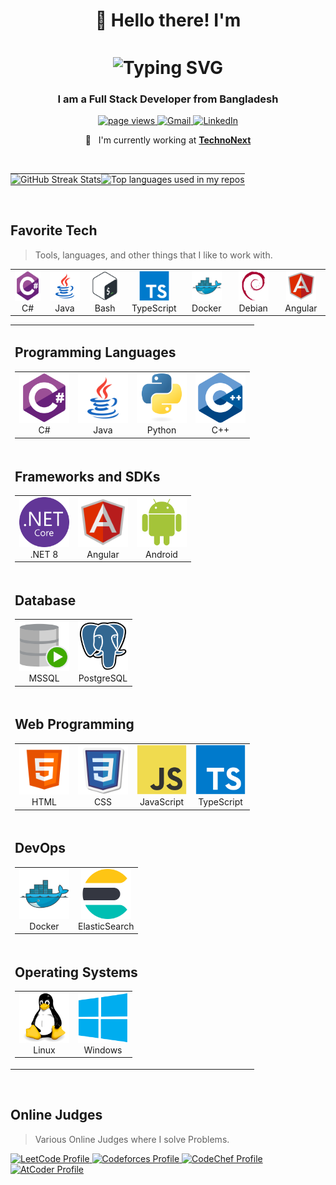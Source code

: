 <h1 align="center" style="display: flex; justify-content: center; align-items: center; gap: 10px;">
  👋 Hello there! I'm 
</h1>
<h1 align="center">
     <img src="https://readme-typing-svg.demolab.com?font=Fira+Code&weight=600&size=30&pause=1000&color=DC143C&center=true&vCenter=true&width=435&lines=Sajidul+Islam" alt="Typing SVG" style="vertical-align: middle;">
</h1>

<h3 align="center">I am a Full Stack Developer from Bangladesh</h3>

<p align="center">
  <a href="https://github.com/sajid-777/sajid-777">
    <img src="https://komarev.com/ghpvc/?username=sajid-777" alt="page views" />
  </a>
  <a href="mailto:sajidul.saif.71@gmail.com">
    <img src="https://img.shields.io/badge/Gmail-D14836?style=flat&logo=gmail&logoColor=white" alt="Gmail" />
  </a>
  <a href="https://www.linkedin.com/in/saif365">
    <img src="https://img.shields.io/badge/LinkedIn-0077B5?style=flat&logo=linkedin&logoColor=white" alt="LinkedIn" />
  </a>
</p>

<div align="center">

:office: &nbsp; I'm currently working at **[TechnoNext]**

</div>

<br>

<table>
  <tr>
    <td align="left" style="padding: 0;">
      <img src="https://github-readme-streak-stats.herokuapp.com?user=sajid-777&theme=darcula&hide_border=true&background=FFFFFF00&card_width=400" alt="GitHub Streak Stats" />
    </td>
    <td align="right" style="padding: 0;">
      <img width="" src="https://github-readme-stats.vercel.app/api/top-langs/?username=sajid-777&layout=compact&hide_title=1&card_width=400" alt="Top languages used in my repos" />
    </td>
  </tr>
</table>

<br>

<h2 align="left" id="macropower-tech">Favorite Tech</h2>

> Tools, languages, and other things that I like to work with.

<table>
  <tr>
    <td align="center" width="96">
      <a href="#macropower-tech">
        <img src="./img/csharp-original.svg" width="48" height="48" alt="c#" />
      </a>
      <br>C#
    </td>
    <td align="center" width="96">
      <a href="#macropower-tech">
        <img src="./img/icons8-java.svg" width="48" height="48" alt="java" />
      </a>
      <br>Java
    </td>
    <td align="center" width="96">
      <a href="#macropower-tech">
        <img src="./img/Bash.svg" width="48" height="48" alt="Bash" />
      </a>
      <br>Bash
    </td>
    <td align="center" width="96">
      <a href="#macropower-tech">
        <img src="./img/typescript-original.svg" width="48" height="48" alt="TypeScript" />
      </a>
      <br>TypeScript
    </td>
    <td align="center" width="96"> 
      <a href="#macropower-tech" >
        <img src="./img/docker-original.svg" width="48" height="48" alt="Docker" />
      </a>
      <br>Docker
    </td>
    <td align="center"  width="96">
      <a href="#macropower-tech">
        <img src="./img/debian-original.svg" width="48" height="48" alt="Debian" />
      </a>
      <br>Debian
    </td>
    <td align="center" width="96">
      <a href="#macropower-tech" >
        <img src="./img/icons8-angular.svg" width="48" height="48" alt="Angular" />
      </a>
      <br>Angular
    </td>
  </tr>
</table>

<!-- Temporary  -->
<table align="center">
  <tr>
    <td colspan="2" align="center" valign="top">
      <h2 align="left" id="programming-languages">Programming Languages</h2>
      <table>
        <tr>
          <td align="center" width="80">
            <a href="#programming-languages">
              <img src="./img/csharp-original.svg" width="80" height="80" alt="C#" />
            </a>
            <br>C#
          </td>
          <td align="center" width="80">
            <a href="#programming-languages">
              <img src="./img/icons8-java.svg" width="80" height="80" alt="Java" />
            </a>
            <br>Java
          </td>
          <td align="center" width="80">
            <a href="#programming-languages">
              <img src="./img/python-original.svg" width="80" height="80" alt="Python" />
            </a>
            <br>Python
          </td>
          <td align="center" width="80">
            <a href="#programming-languages">
              <img src="./img/C++ (CPlusPlus).svg" width="80" height="80" alt="C++" />
            </a>
            <br>C++
          </td>
        </tr>
      </table>
    </td>
  </tr>
  <tr>
    <td colspan="2" align="center" valign="top">
      <h2 align="left" id="framework-sdk">Frameworks and SDKs</h2>
      <table>
        <tr>
          <td align="center" width="80">
            <a href="#framework-sdk">
              <img src="./img/NET core.svg" width="80" height="80" alt=".NET 8" />
            </a>
            <br>.NET 8
          </td>
          <td align="center" width="80">
            <a href="#framework-sdk">
              <img src="./img/icons8-angular.svg" width="80" height="80" alt="Angular" />
            </a>
            <br>Angular
          </td>
          <td align="center" width="80">
            <a href="#framework-sdk">
              <img src="./img/Android.svg" width="80" height="80" alt="Android" />
            </a>
            <br>Android
          </td>
        </tr>
      </table>
    </td>
  </tr>
  <tr>
    <td colspan="2" align="center" valign="top">
      <h2 align="left" id="database">Database</h2>
      <table>
        <tr>
          <td align="center" width="80">
            <a href="#database">
              <img src="./img/SQL Developer.svg" width="80" height="80" alt="MSSQL" />
            </a>
            <br>MSSQL
          </td>
          <td align="center" width="80">
            <a href="#database">
              <img src="./img/PostgresSQL.svg" width="80" height="80" alt="PostgreSQL" />
            </a>
            <br>PostgreSQL
          </td>
        </tr>
      </table>
    </td>
  </tr>
  <tr>
    <td colspan="2" align="center" valign="top">
      <h2 align="left" id="web-programming">Web Programming</h2>
      <table>
        <tr>
          <td align="center" width="80">
            <a href="#web-programming">
              <img src="./img/icons8-html.svg" width="80" height="80" alt="HTML" />
            </a>
            <br>HTML
          </td>
          <td align="center" width="80">
            <a href="#web-programming">
              <img src="./img/icons8-css.svg" width="80" height="80" alt="CSS" />
            </a>
            <br>CSS
          </td>
          <td align="center" width="80">
            <a href="#web-programming">
              <img src="./img/javascript-original.svg" width="80" height="80" alt="JavaScript" />
            </a>
            <br>JavaScript
          </td>
          <td align="center" width="80">
            <a href="#web-programming">
              <img src="./img/typescript-original.svg" width="80" height="80" alt="TypeScript" />
            </a>
            <br>TypeScript
          </td>
        </tr>
      </table>
    </td>
  </tr>
  <tr>
    <td colspan="2" align="center" valign="top">
      <h2 align="left" id="devops">DevOps</h2>
      <table>
        <tr>
          <td align="center" width="80">
            <a href="#devops">
              <img src="./img/docker-original.svg" width="80" height="80" alt="Docker" />
            </a>
            <br>Docker
          </td>
          <td align="center" width="80">
            <a href="#devops">
              <img src="./img/Elastic Search.svg" width="80" height="80" alt="ElasticSearch" />
            </a>
            <br>ElasticSearch
          </td>
        </tr>
      </table>
    </td>
  </tr>
  <tr>
    <td colspan="2" align="center" valign="top">
      <h2 align="left" id="operating-systems">Operating Systems</h2>
      <table>
        <tr>
          <td align="center" width="80">
            <a href="#operating-systems">
              <img src="./img/Linux.svg" width="80" height="80" alt="Linux" />
            </a>
            <br>Linux
          </td>
          <td align="center" width="80">
            <a href="#operating-systems">
              <img src="./img/Windows 8.svg" width="80" height="80" alt="Windows" />
            </a>
            <br>Windows
          </td>
        </tr>
      </table>
    </td>
  </tr>
</table>

<br>

<!-- Programming Profiles -->

<h2 align="left" id="macropower-tech">Online Judges</h2>

> Various Online Judges where I solve Problems.

<a href="https://leetcode.com/u/qWERTYx86/" target="_blank">
    <img src="https://img.shields.io/badge/LeetCode-orange?style=flat&logo=leetcode&logoColor=white" alt="LeetCode Profile" />
  </a>
  <a href="https://codeforces.com/profile/qWERTYx86" target="_blank">
    <img src="https://img.shields.io/badge/Codeforces-blue?style=flat&logo=codeforces&logoColor=white" alt="Codeforces Profile" />
  </a>
  <a href="https://www.codechef.com/users/your-username" target="_blank">
    <img src="https://img.shields.io/badge/CodeChef-brown?style=flat&logo=codechef&logoColor=white" alt="CodeChef Profile" />
  </a>
  <a href="https://atcoder.jp/users/qWERTYx86" target="_blank">
    <img src="https://img.shields.io/badge/AtCoder-yellow?style=flat&logo=atcoder&logoColor=white" alt="AtCoder Profile" />
</a>

<!-- prettier-ignore-start -->
<!-- prettier-ignore-end -->

<!-- links -->

[TechnoNext]: https://www.technonext.com "Technonext Website"
[linkedin]: https://www.linkedin.com/in/saif365 "Sajidul Islam LinkedIn"
